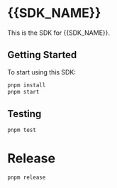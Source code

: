 # {{SDK_NAME}}

This is the SDK for {{SDK_NAME}}.

## Getting Started

To start using this SDK:

```bash
pnpm install
pnpm start
```

## Testing

```bash
pnpm test
```

# Release

```bash
pnpm release
```
